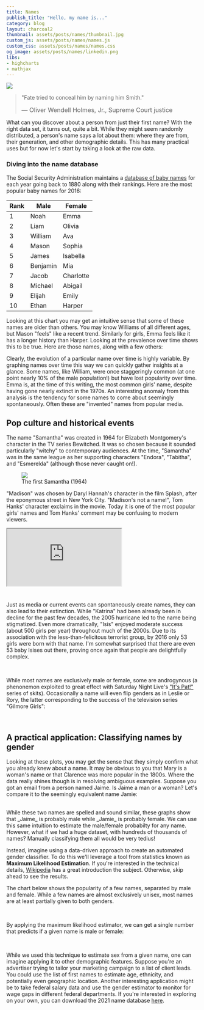 ```yaml
---
title: Names
publish_title: "Hello, my name is..."
category: blog
layout: charcoal2
thumbnail: assets/posts/names/thumbnail.jpg
custom_js: assets/posts/names/names.js
custom_css: assets/posts/names/names.css
og_image: assets/posts/names/linkedin.png
libs:
- highcharts
- mathjax
---
```


<img class="banner" src="{{site.baseurl}}/assets/posts/names/banner.jpg">

<!-- Name Dropping
==
 -->
> "Fate tried to conceal him by naming him Smith."
> 
> <span style="font-size: 1rem">&mdash; Oliver Wendell Holmes, Jr., Supreme Court justice</span>

What can you discover about a person from just their first name? With the right data set, it turns out, quite a bit. While they might seem randomly distributed, a person's name says a lot about them: where they are from, their generation, and other demographic details. This has many practical uses but for now let's start by taking a look at the raw data.

### Diving into the name database

The Social Security Administration maintains a [database of baby names](https://www.ssa.gov/oact/babynames/background.html) for each year going back to 1880 along with their rankings. Here are the most popular baby names for 2016:

| Rank | Male      | Female      |
|------|-----------|-------------|
| 1    | Noah      | Emma        |
| 2    | Liam      | Olivia      |
| 3    | William   | Ava         |
| 4    | Mason     | Sophia      |
| 5    | James     | Isabella    |
| 6    | Benjamin  | Mia         |
| 7    | Jacob     | Charlotte   |
| 8    | Michael   | Abigail     |
| 9    | Elijah    | Emily       |
| 10   | Ethan     | Harper      |

Looking at this chart you may get an intuitive sense that some of these names are older than others. You may know Williams of all different ages, but Mason "feels" like a recent trend. Similarly for girls, Emma feels like it has a longer history than Harper. Looking at the prevalence over time shows this to be true. Here are those names, along with a few others:

<div class="row" id="male-single"></div>

<div class="row" id="female-single"></div>

Clearly, the evolution of a particular name over time is highly variable. By graphing names over time this way we can quickly gather insights at a glance. Some names, like William, were once staggeringly common (at one point nearly 10% of the male population!) but have lost popularity over time. Emma is, at the time of this writing, the most common girls' name, despite having gone nearly extinct in the 1970s. An interesting anomaly from this analysis is the tendency for some names to come about seemingly spontaneously. Often these are "invented" names from popular media.

Pop culture and historical events
---

The name "Samantha" was created in 1964 for Elizabeth Montgomery's character in the TV series Bewitched. It was so chosen because it sounded particularly "witchy" to contemporary audiences. At the time, "Samantha" was in the same league as her supporting characters "Endora", "Tabitha", and "Esmerelda" (although those never caught on!).

<div class="row">
	<div class="col-12 col-md-6 mb-4"> <div class="names-chart" id="samantha"></div> </div>
	<div class="col-12 col-md-6"> 
		<figure>
			<img src="{{site.baseurl}}/assets/posts/names/elizabeth_montgomery.jpg">
			<figcaption>The first Samantha (1964) </figcaption>
		</figure>
	</div>
</div>

"Madison" was chosen by Daryl Hannah's character in the film Splash, after the eponymous street in New York City. "Madison's not a name!", Tom Hanks' character exclaims in the movie. Today it is one of the most popular girls' names and Tom Hanks' comment may be confusing to modern viewers.

<div class="row">
<div class="col-md-6 col-12"> <div class="names-chart" id="madison"></div> </div>
<div class="col-md-6 col-12"> 
<div class="embed-responsive embed-responsive-4by3">
  <iframe id="madison-video" class="embed-responsive-item" src="https://www.youtube.com/embed/-8CRERCoC10"></iframe>
</div>
</div>
</div>

Just as media or current events can spontaneously create names, they can also lead to their extinction. While "Katrina" had been already been in decline for the past few decades, the 2005 hurricane led to the name being stigmatized. Even more dramatically, "Isis" enjoyed moderate success (about 500 girls per year) throughout much of the 2000s. Due to its association with the less-than-felicitous terrorist group, by 2016 only 53 girls were born with that name. I'm somewhat surprised that there are even 53 baby Isises out there, proving once again that people are delightfully complex.

<div class="row">
<div class="col-6"> <div class="names-chart" id="katrina"></div> </div>
<div class="col-6"> <div class="names-chart" id="isis"></div> </div>
</div>
<br/>

While most names are exclusively male or female, some are androgynous (a phenonemon exploited to great effect with Saturday Night Live's ["It's Pat!"](http://www.nbc.com/saturday-night-live/video/its-pat/n10133?snl=1) series of skits). Occasionally a name will even flip genders as in Leslie or Rory, the latter corresponding to the success of the television series "Gilmore Girls":

<div class="row" id="male-female"></div>
<br/>

A practical application: Classifying names by gender
---

Looking at these plots, you may get the sense that they simply confirm what you already knew about a name. It may be obvious to you that Mary is a woman's name or that Clarence was more popular in the 1800s. Where the data really shines though is in resolving ambiguous examples. Suppose you got an email from a person named Jaime. Is Jaime a man or a woman? Let's compare it to the seemingly equivalent name Jamie:

<div class="row" id="jaime-jamie"></div>
<br>
While these two names are spelled and sound similar, these graphs show that _Jaime_ is probably male while _Jamie_ is probably female. We can use this same intuition to estimate the male/female probabilty for any name. However, what if we had a huge dataset, with hundreds of thousands of names? Manually classifying them all would be very tedius!

Instead, imagine using a data-driven approach to create an automated gender classifier. To do this we'll leverage a tool from statistics known as **Maximum Likelihood Estimation**. If you're interested in the technical details, [Wikipedia](https://en.wikipedia.org/wiki/Maximum_likelihood_estimation) has a great introduction the subject. Otherwise, skip ahead to see the results.


<!--You click the box below to read more details, or skip ahead to see the results.-->

<!-- https://stackoverflow.com/questions/18566072/showing-partial-text-in-bootstrap-collapse-accordion -->
<!--
<div class="panel-group col-10 mx-auto" id="accordion" role="tablist" aria-multiselectable="true">
  <div class="panel panel-default">
        <a data-toggle="collapse" data-parent="#accordion"
           href="#collapseOne" aria-expanded="true" aria-controls="collapseOne">
    		<div class="panel-heading" role="tab" id="headingOne">
		      <h4 class="panel-title">
		          Big Box of Math (click to expand)
		      </h4>
		    </div>    
		<div class="panel-teaser panel-body">
			[To-do: technical description of Maximum Likelihood Estimation]
		<div class="panel-fade"></div>
		</div>
       </a>
    <div id="collapseOne" class="panel-collapse collapse in" role="tabpanel" aria-labelledby="headingOne">
    	<div class="panel-body mathjax">
	    	$$ f(x_i;p)=p^{x_i}(1−p)^{1−x_i} $$
	    	$$ \hat{p}=\frac{\sum_{i=1}^{n} x_i}{n} $$      
      </div>
    </div>
  </div>
</div>
<br>
-->
The chart below shows the popularity of a few names, separated by male and female. While a few names are almost exclusively unisex, most names are at least partially given to both genders.

<div class="col-10 mx-auto" id="gender-ratio-chart"></div>

<br>

By applying the maximum likelihood estimator, we can get a single number that predicts if a given name is male or female:

<div class="col-10 mx-auto" id="classifier-chart"></div>
<br>

While we used this technique to estimate sex from a given name, one can imagine applying it to other demographic features. Suppose you're an advertiser trying to tailor your marketing campaign to a list of client leads. You could use the list of first names to estimate age, ethnicity, and potentially even geographic location. Another interesting application might be to take federal salary data and use the gender estimator to monitor for wage gaps in different federal departments. If you're interested in exploring on your own, you can download the 2021 name database [here]({{site.baseurl}}/assets/posts/names/US_names.zip).

<!--
In a future blog post we'll apply our new classifier to analyze the federal salary dataset. 
Since the dataset includes names, but no genders, we'll use our classifier to split the dataset into male and female employees and generate some interesting statistics to compare the two.
-->

<!--
<div class="row">
<div class="col-6"> <div class="names-chart" id="clara"></div> </div>
<div class="col-6"> <div class="names-chart" id="clara-age"></div> </div>
</div>

#### Investigating the gender wage gap in federal salaries

In recent years there's been increased debate on wage desparities between men and women. Reports vary, but it's commonly asserted that women make 75-80% of men for the same work (i.e. adjusted for number of hours worked). Typically these reports are produced by the Bureau of Labor Statistics (BLS) and are based on all jobs in the US. These numbers are difficult to verify though, since most employers don't disclose salary data at the level of individual employees. 

There is one notable exception: the federal government. Since 1816, the government has [publicly released salary data](https://www.fedsdatacenter.com/federal-pay-rates/) on all employees, including their names and departments. So we know for example the president in 1816, James Monroe, earned $25,000/yr (an office clerk that same year made $1,000). 

Here's what a snippet of the database looks like:

<div class="row"> <div class="col-12">
<img src="{{site.baseurl}}/assets/posts/names/federal_salary.png" style="width: 100%">
</div></div>

As you might notice from the table above, the names are listed but the genders are not. If we wanted to analyze salaries of men versus women, we could add manual annotations to each employee record. However with over two million entries that would be extremely tedius. A better approach would be to use our name database to automatically estimate the likelihood of a name being male or female, as we did with the Jaime/Jamie example above.

Applying this system to all employee records produces the following result:

<div class="row">
<div class="col-6"> <div id="fed-salary-chart"></div> </div>
<div class="col-6"> <div id="fed-count-chart"></div> </div>
</div>

[edit]
Observations: 
Within each pay grade, salaries are nearly identical. However, women dominate the mid-range pay grades (GS-05 through GS-12) and men dominate the high ranges (GS-14 and GS-15). Does this indicate a wage gap? It depends on the interpretation. If you assume that pay grades are rough proxies for the type of job, then the per-grade wage gap is essentially zero. However, if you consider the aggregate of all positions (and that men dominate the higher pay ranges), the result is a wage gap of approximately 10.4%.

So when all the occupations are averaged together, men are paid slightly more in the federal government than women. Can we get more specific and compare salaries for within each occupation? This would give a more accurate comparison of _like_ work. Luckily the data lists occupations as well. Here is the salary breakdown for a few popular ones:

<div class="row">
<div class="col-12"> <div id="fed-salary-by-occupation"></div> </div>
</div>
-->

